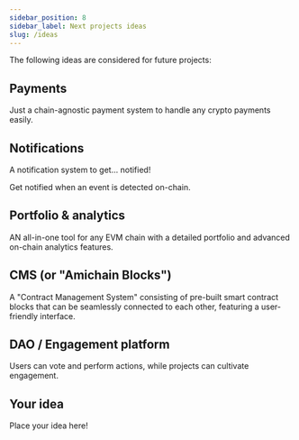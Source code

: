 ```yaml
---
sidebar_position: 8
sidebar_label: Next projects ideas
slug: /ideas
---
```


The following ideas are considered for future projects:

## Payments

Just a chain-agnostic payment system to handle any crypto payments easily.

## Notifications

A notification system to get... notified!

Get notified when an event is detected on-chain.

## Portfolio & analytics

AN all-in-one tool for any EVM chain with a detailed portfolio and advanced on-chain analytics features.

## CMS (or "Amichain Blocks")

A "Contract Management System" consisting of pre-built smart contract blocks that can be seamlessly connected to each other, featuring a user-friendly interface.

## DAO / Engagement platform

Users can vote and perform actions, while projects can cultivate engagement.

## Your idea

Place your idea here!